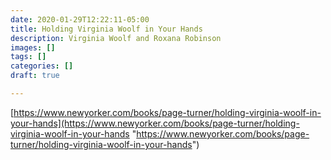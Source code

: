 ```yaml
---
date: 2020-01-29T12:22:11-05:00
title: Holding Virginia Woolf in Your Hands
description: Virginia Woolf and Roxana Robinson
images: []
tags: []
categories: []
draft: true

---
```

[https://www.newyorker.com/books/page-turner/holding-virginia-woolf-in-your-hands](https://www.newyorker.com/books/page-turner/holding-virginia-woolf-in-your-hands "https://www.newyorker.com/books/page-turner/holding-virginia-woolf-in-your-hands")